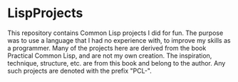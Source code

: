 # LispProjects

This repository contains Common Lisp projects I did for fun.  The purpose was to use a language that I had no experience with, to improve my skills as a programmer.  Many of the projects here are derived from the book Practical Common Lisp, and are not my own creation.  The inspiration, technique, structure, etc. are from this book and belong to the author.  Any such projects are denoted with the prefix "PCL-".
